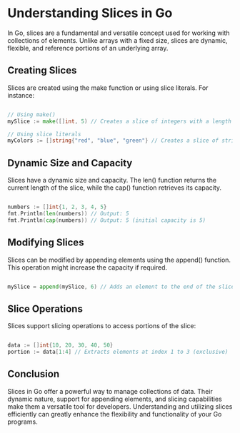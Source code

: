 # Understanding Slices in Go

In Go, slices are a fundamental and versatile concept used for working with collections of elements. Unlike arrays with a fixed size, slices are dynamic, flexible, and reference portions of an underlying array.
## Creating Slices

Slices are created using the make function or using slice literals. For instance:

```go

// Using make()
mySlice := make([]int, 5) // Creates a slice of integers with a length and capacity of 5

// Using slice literals
myColors := []string{"red", "blue", "green"} // Creates a slice of strings
```
## Dynamic Size and Capacity

Slices have a dynamic size and capacity. The len() function returns the current length of the slice, while the cap() function retrieves its capacity.

```go

numbers := []int{1, 2, 3, 4, 5}
fmt.Println(len(numbers)) // Output: 5
fmt.Println(cap(numbers)) // Output: 5 (initial capacity is 5)
```
## Modifying Slices

Slices can be modified by appending elements using the append() function. This operation might increase the capacity if required.

```go

mySlice = append(mySlice, 6) // Adds an element to the end of the slice
```
## Slice Operations

Slices support slicing operations to access portions of the slice:

```go

data := []int{10, 20, 30, 40, 50}
portion := data[1:4] // Extracts elements at index 1 to 3 (exclusive)
```
## Conclusion

Slices in Go offer a powerful way to manage collections of data. Their dynamic nature, support for appending elements, and slicing capabilities make them a versatile tool for developers. Understanding and utilizing slices efficiently can greatly enhance the flexibility and functionality of your Go programs.


